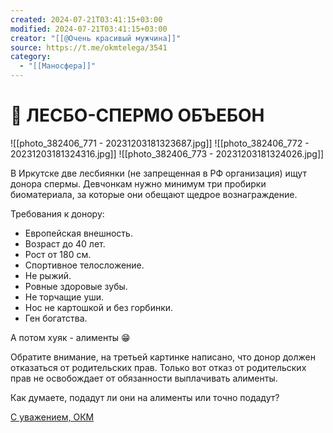 ```yaml
---
created: 2024-07-21T03:41:15+03:00
modified: 2024-07-21T03:41:15+03:00
creator: "[[@Очень красивый мужчина]]"
source: https://t.me/okmtelega/3541
category:
  - "[[Маносфера]]"
---
```


# 📢 ЛЕСБО-СПЕРМО ОБЪЕБОН

![[photo_382406_771 - 20231203181323687.jpg]]
![[photo_382406_772 - 20231203181324316.jpg]]
![[photo_382406_773 - 20231203181324026.jpg]]

В Иркутске две лесбиянки (не запрещенная в РФ организация) ищут донора спермы. Девчонкам нужно минимум три пробирки биоматериала, за которые они обещают щедрое вознаграждение.

Требования к донору:  
- Европейская внешность.
- Возраст до 40 лет. 
- Рост от 180 см. 
- Спортивное телосложение.
- Не рыжий. 
- Ровные здоровые зубы. 
- Не торчащие уши. 
- Нос не картошкой и без горбинки. 
- Ген богатства. 

А потом хуяк - алименты 😁

Обратите внимание, на третьей картинке написано, что донор должен отказаться от родительских прав. Только вот отказ от родительских прав не освобождает от обязанности выплачивать алименты.  

Как думаете, подадут ли они на алименты или точно подадут?

[С уважением, ОКМ](https://t.me/okmtelega)
